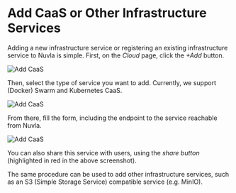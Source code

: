 # Add CaaS or Other Infrastructure Services

Adding a new infrastructure service or registering an existing infrastructure service to Nuvla is simple. First, on the *Cloud* page, click the *+Add* button.

![Add CaaS](/assets/img/dave-add-caas.png)

Then, select the type of service you want to add. Currently, we support (Docker) Swarm and Kubernetes CaaS.

![Add CaaS](/assets/img/dave-add-caas-modal.png)

From there, fill the form, including the endpoint to the service reachable from Nuvla.

![Add CaaS](/assets/img/dave-add-caas-modal-details.png)

You can also share this service with users, using the *share button* (highlighted in red in the above screenshot).

The same procedure can be used to add other infrastructure services, such as an S3 (Simple Storage Service) compatible service (e.g. MinIO).

